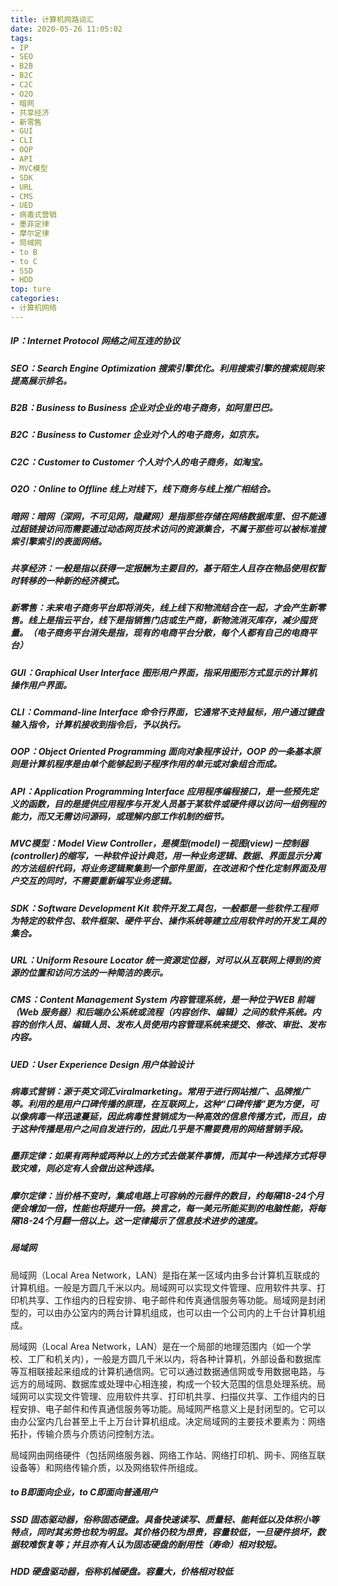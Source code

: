 ```yaml
---
title: 计算机网路词汇
date: 2020-05-26 11:05:02
tags:
- IP
- SEO
- B2B
- B2C
- C2C
- O2O
- 暗网
- 共享经济
- 新零售
- GUI
- CLI
- OOP
- API
- MVC模型
- SDK
- URL
- CMS
- UED
- 病毒式营销
- 墨菲定律
- 摩尔定律
- 局域网
- to B
- to C
- SSD
- HDD
top: ture
categories: 
- 计算机网络
---
```

##### IP：Internet Protocol 网络之间互连的协议

##### SEO：Search Engine Optimization 搜索引擎优化。利用搜索引擎的搜索规则来提高展示排名。
<!--more-->
##### B2B：Business to Business 企业对企业的电子商务，如阿里巴巴。

##### B2C：Business to Customer 企业对个人的电子商务，如京东。

##### C2C：Customer to Customer 个人对个人的电子商务，如淘宝。

##### O2O：Online to Offline 线上对线下，线下商务与线上推广相结合。

##### 暗网：暗网（深网，不可见网，隐藏网）是指那些存储在网络数据库里、但不能通过超链接访问而需要通过动态网页技术访问的资源集合，不属于那些可以被标准搜索引擎索引的表面网络。

##### 共享经济：一般是指以获得一定报酬为主要目的，基于陌生人且存在物品使用权暂时转移的一种新的经济模式。

##### 新零售：未来电子商务平台即将消失，线上线下和物流结合在一起，才会产生新零售。线上是指云平台，线下是指销售门店或生产商，新物流消灭库存，减少囤货量。（电子商务平台消失是指，现有的电商平台分散，每个人都有自己的电商平台）

##### GUI：Graphical User Interface 图形用户界面，指采用图形方式显示的计算机操作用户界面。

##### CLI：Command-line Interface 命令行界面，它通常不支持鼠标，用户通过键盘输入指令，计算机接收到指令后，予以执行。

##### OOP：Object Oriented Programming 面向对象程序设计，OOP 的一条基本原则是计算机程序是由单个能够起到子程序作用的单元或对象组合而成。

##### API：Application Programming Interface 应用程序编程接口，是一些预先定义的函数，目的是提供应用程序与开发人员基于某软件或硬件得以访问一组例程的能力，而又无需访问源码，或理解内部工作机制的细节。

##### MVC模型：Model View Controller，是模型(model)－视图(view)－控制器(controller)的缩写，一种软件设计典范，用一种业务逻辑、数据、界面显示分离的方法组织代码，将业务逻辑聚集到一个部件里面，在改进和个性化定制界面及用户交互的同时，不需要重新编写业务逻辑。

##### SDK：Software Development Kit 软件开发工具包，一般都是一些软件工程师为特定的软件包、软件框架、硬件平台、操作系统等建立应用软件时的开发工具的集合。

##### URL：Uniform Resoure Locator 统一资源定位器，对可以从互联网上得到的资源的位置和访问方法的一种简洁的表示。

##### CMS：Content Management System 内容管理系统，是一种位于WEB 前端（Web 服务器）和后端办公系统或流程（内容创作、编辑）之间的软件系统。内容的创作人员、编辑人员、发布人员使用内容管理系统来提交、修改、审批、发布内容。

##### UED：User Experience Design  用户体验设计

##### 病毒式营销：源于英文词汇viralmarketing。常用于进行网站推广、品牌推广等。利用的是用户口碑传播的原理，在互联网上，这种“口碑传播”更为方便，可以像病毒一样迅速蔓延，因此病毒性营销成为一种高效的信息传播方式，而且，由于这种传播是用户之间自发进行的，因此几乎是不需要费用的网络营销手段。

##### 墨菲定律：如果有两种或两种以上的方式去做某件事情，而其中一种选择方式将导致灾难，则必定有人会做出这种选择。

##### 摩尔定律：当价格不变时，集成电路上可容纳的元器件的数目，约每隔18-24个月便会增加一倍，性能也将提升一倍。换言之，每一美元所能买到的电脑性能，将每隔18-24个月翻一倍以上。这一定律揭示了信息技术进步的速度。

##### 局域网
局域网（Local Area Network，LAN）是指在某一区域内由多台计算机互联成的计算机组。一般是方圆几千米以内。局域网可以实现文件管理、应用软件共享、打印机共享、工作组内的日程安排、电子邮件和传真通信服务等功能。局域网是封闭型的，可以由办公室内的两台计算机组成，也可以由一个公司内的上千台计算机组成。

局域网（Local Area Network，LAN）是在一个局部的地理范围内（如一个学校、工厂和机关内），一般是方圆几千米以内，将各种计算机，外部设备和数据库等互相联接起来组成的计算机通信网。它可以通过数据通信网或专用数据电路，与远方的局域网、数据库或处理中心相连接，构成一个较大范围的信息处理系统。局域网可以实现文件管理、应用软件共享、打印机共享、扫描仪共享、工作组内的日程安排、电子邮件和传真通信服务等功能。局域网严格意义上是封闭型的。它可以由办公室内几台甚至上千上万台计算机组成。决定局域网的主要技术要素为：网络拓扑，传输介质与介质访问控制方法。

局域网由网络硬件（包括网络服务器、网络工作站、网络打印机、网卡、网络互联设备等）和网络传输介质，以及网络软件所组成。

##### to B即面向企业，to C即面向普通用户

##### SSD 固态驱动器，俗称固态硬盘。具备快速读写、质量轻、能耗低以及体积小等特点，同时其劣势也较为明显。其价格仍较为昂贵，容量较低，一旦硬件损坏，数据较难恢复等；并且亦有人认为固态硬盘的耐用性（寿命）相对较短。

##### HDD 硬盘驱动器，俗称机械硬盘。容量大，价格相对较低

